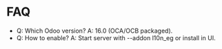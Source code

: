 # FAQ

- Q: Which Odoo version? A: 16.0 (OCA/OCB packaged).
- Q: How to enable? A: Start server with --addon l10n_eg or install in UI.

